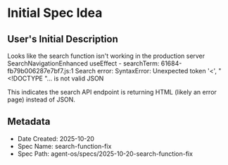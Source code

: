 # Initial Spec Idea

## User's Initial Description
Looks like the search function isn't working in the production server SearchNavigationEnhanced useEffect - searchTerm:
61684-fb79b006287e7bf7.js:1 Search error: SyntaxError: Unexpected token '<', "<!DOCTYPE "... is not valid JSON

This indicates the search API endpoint is returning HTML (likely an error page) instead of JSON.

## Metadata
- Date Created: 2025-10-20
- Spec Name: search-function-fix
- Spec Path: agent-os/specs/2025-10-20-search-function-fix
